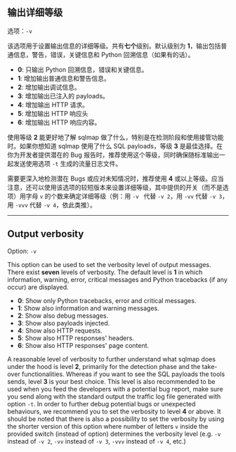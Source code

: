 ## 输出详细等级

选项：`-v`

该选项用于设置输出信息的详细等级。共有**七个**级别。默认级别为 **1**，输出包括普通信息，警告，错误，关键信息和 Python 回溯信息（如果有的话）。

* **0**: 只输出 Python 回溯信息，错误和关键信息。
* **1**: 增加输出普通信息和警告信息。
* **2**: 增加输出调试信息。
* **3**: 增加输出已注入的 payloads。
* **4**: 增加输出 HTTP 请求。
* **5**: 增加输出 HTTP 响应头
* **6**: 增加输出 HTTP 响应内容。

使用等级 **2** 能更好地了解 sqlmap 做了什么，特别是在检测阶段和使用接管功能时。如果你想知道 sqlmap 使用了什么 SQL payloads，等级 **3** 是最佳选择。在你为开发者提供潜在的 Bug 报告时，推荐使用这个等级，同时确保随标准输出一起发送使用选项 `-t` 生成的流量日志文件。

需要更深入地检测潜在 Bugs 或应对未知情况时，推荐使用 **4** 或以上等级。应当注意，还可以使用该选项的较短版本来设置详细等级，其中提供的开关（而不是选项）用字母 `v` 的个数来确定详细等级（例：用 `-v ` 代替 `-v 2`，用 `-vv` 代替 `-v 3`，用 `-vvv` 代替 `-v 4`，依此类推）。

---

## Output verbosity

Option: `-v`

This option can be used to set the verbosity level of output messages. There exist **seven** levels of verbosity. The default level is **1** in which information, warning, error, critical messages and Python tracebacks (if any occur) are displayed.

* **0**: Show only Python tracebacks, error and critical messages.
* **1**: Show also information and warning messages.
* **2**: Show also debug messages.
* **3**: Show also payloads injected.
* **4**: Show also HTTP requests.
* **5**: Show also HTTP responses' headers.
* **6**: Show also HTTP responses' page content.

A reasonable level of verbosity to further understand what sqlmap does under the hood is level **2**, primarily for the detection phase and the take-over functionalities. Whereas if you want to see the SQL payloads the tools sends, level **3** is your best choice. This level is also recommended to be used when you feed the developers with a potential bug report, make sure you send along with the standard output the traffic log file generated with option `-t`.
In order to further debug potential bugs or unexpected behaviours, we recommend you to set the verbosity to level **4** or above. It should be noted that there is also a possibility to set the verbosity by using the shorter version of this option where number of letters `v` inside the provided switch (instead of option) determines the verbosity level (e.g. `-v` instead of `-v 2`, `-vv` instead of `-v 3`, `-vvv` instead of `-v 4`, etc.)